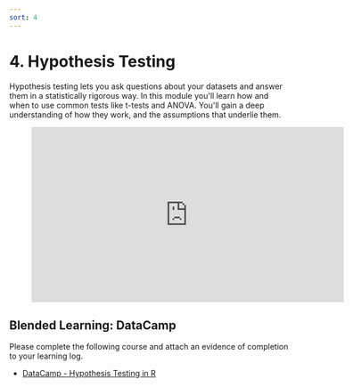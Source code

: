 ```yaml
---
sort: 4
---
```


# 4. Hypothesis Testing

Hypothesis testing lets you ask questions about your datasets and answer them in a statistically rigorous way. In this module you'll learn how and when to use common tests like t-tests and ANOVA. You'll gain a deep understanding of how they work, and the assumptions that underlie them.


 <!-- blank line -->
<figure class="video_container">
<iframe width="560" height="315" src="https://www.youtube.com/embed/cn4S3QqEBRg" title="YouTube video player" frameborder="0" allow="accelerometer; autoplay; clipboard-write; encrypted-media; gyroscope; picture-in-picture" allowfullscreen></iframe>
</figure>
<!-- blank line -->


## Blended Learning: DataCamp

Please complete the following course and attach an evidence of completion to your learning log.

- [DataCamp - Hypothesis Testing in R](https://app.datacamp.com/learn/courses/hypothesis-testing-in-r)